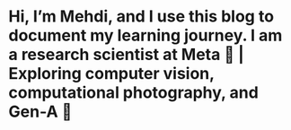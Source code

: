 # Hi, I’m Mehdi, and I use this blog to document my learning journey. I am a research scientist at Meta 🧠 | Exploring computer vision, computational photography, and Gen-A 🚀

